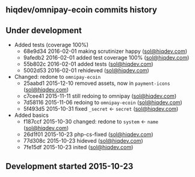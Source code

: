 hiqdev/omnipay-ecoin commits history
------------------------------------

## Under development

- Added tests (coverage 100%)
    - 68e9d34 2016-02-01 making scrutinizer happy (sol@hiqdev.com)
    - 9afedb2 2016-02-01 added test coverage 100% (sol@hiqdev.com)
    - 55b802c 2016-02-01 added tests (sol@hiqdev.com)
    - 5002d53 2016-02-01 rehideved (sol@hiqdev.com)
- Changed: redone to `omnipay-ecoin`
    - 25aabd1 2015-12-10 removed assets, now in `payment-icons` (sol@hiqdev.com)
    - c7cee41 2015-11-11 still redoing to omnipay (sol@hiqdev.com)
    - 7d58116 2015-11-06 redoing to `omnipay-ecoin` (sol@hiqdev.com)
    - 5f493d5 2015-10-31 fixed `_secret` <- `secret` (sol@hiqdev.com)
- Added basics
    - f187ccf 2015-10-30 changed: redone to `system` <- `name` (sol@hiqdev.com)
    - 26d1f01 2015-10-23 php-cs-fixed (sol@hiqdev.com)
    - 77d308c 2015-10-23 hideved (sol@hiqdev.com)
    - 7fe15df 2015-10-23 inited (sol@hiqdev.com)

## Development started 2015-10-23

